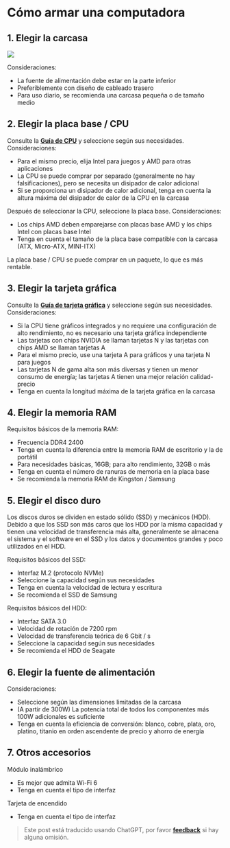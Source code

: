 # Cómo armar una computadora

## 1. Elegir la carcasa

![](https://wiki-media-1253965369.cos.ap-guangzhou.myqcloud.com/img/20200428102157.png)

Consideraciones:

- La fuente de alimentación debe estar en la parte inferior
- Preferiblemente con diseño de cableado trasero
- Para uso diario, se recomienda una carcasa pequeña o de tamaño medio

## 2. Elegir la placa base / CPU

Consulte la [**Guía de CPU**](http://www.lotpc.com/tag/5923_1.html) y seleccione según sus necesidades. Consideraciones:

- Para el mismo precio, elija Intel para juegos y AMD para otras aplicaciones
- La CPU se puede comprar por separado (generalmente no hay falsificaciones), pero se necesita un disipador de calor adicional
- Si se proporciona un disipador de calor adicional, tenga en cuenta la altura máxima del disipador de calor de la CPU en la carcasa

Después de seleccionar la CPU, seleccione la placa base. Consideraciones:

- Los chips AMD deben emparejarse con placas base AMD y los chips Intel con placas base Intel
- Tenga en cuenta el tamaño de la placa base compatible con la carcasa (ATX, Micro-ATX, MINI-ITX)

La placa base / CPU se puede comprar en un paquete, lo que es más rentable.

## 3. Elegir la tarjeta gráfica

Consulte la [**Guía de tarjeta gráfica**](http://www.lotpc.com/tag/5921_1.html) y seleccione según sus necesidades. Consideraciones:

- Si la CPU tiene gráficos integrados y no requiere una configuración de alto rendimiento, no es necesario una tarjeta gráfica independiente
- Las tarjetas con chips NVIDIA se llaman tarjetas N y las tarjetas con chips AMD se llaman tarjetas A
- Para el mismo precio, use una tarjeta A para gráficos y una tarjeta N para juegos
- Las tarjetas N de gama alta son más diversas y tienen un menor consumo de energía; las tarjetas A tienen una mejor relación calidad-precio
- Tenga en cuenta la longitud máxima de la tarjeta gráfica en la carcasa

## 4. Elegir la memoria RAM

Requisitos básicos de la memoria RAM:

- Frecuencia DDR4 2400
- Tenga en cuenta la diferencia entre la memoria RAM de escritorio y la de portátil
- Para necesidades básicas, 16GB; para alto rendimiento, 32GB o más
- Tenga en cuenta el número de ranuras de memoria en la placa base
- Se recomienda la memoria RAM de Kingston / Samsung

## 5. Elegir el disco duro

Los discos duros se dividen en estado sólido (SSD) y mecánicos (HDD). Debido a que los SSD son más caros que los HDD por la misma capacidad y tienen una velocidad de transferencia más alta, generalmente se almacena el sistema y el software en el SSD y los datos y documentos grandes y poco utilizados en el HDD.

Requisitos básicos del SSD:

- Interfaz M.2 (protocolo NVMe)
- Seleccione la capacidad según sus necesidades
- Tenga en cuenta la velocidad de lectura y escritura
- Se recomienda el SSD de Samsung

Requisitos básicos del HDD:

- Interfaz SATA 3.0
- Velocidad de rotación de 7200 rpm
- Velocidad de transferencia teórica de 6 Gbit / s
- Seleccione la capacidad según sus necesidades
- Se recomienda el HDD de Seagate

## 6. Elegir la fuente de alimentación

Consideraciones:

- Seleccione según las dimensiones limitadas de la carcasa
- (A partir de 300W) La potencia total de todos los componentes más 100W adicionales es suficiente
- Tenga en cuenta la eficiencia de conversión: blanco, cobre, plata, oro, platino, titanio en orden ascendente de precio y ahorro de energía

## 7. Otros accesorios

Módulo inalámbrico

- Es mejor que admita Wi-Fi 6
- Tenga en cuenta el tipo de interfaz

Tarjeta de encendido

- Tenga en cuenta el tipo de interfaz

> Este post está traducido usando ChatGPT, por favor [**feedback**](https://github.com/linyuxuanlin/Wiki_MkDocs/issues/new) si hay alguna omisión.